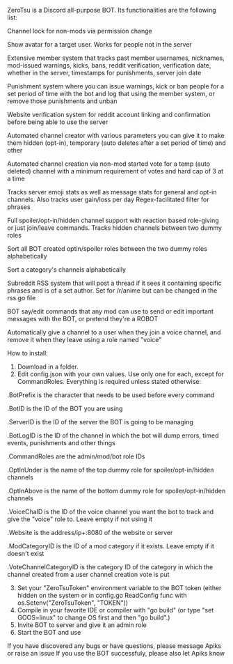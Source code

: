 ZeroTsu is a Discord all-purpose BOT. Its functionalities are the following list:

Channel lock for non-mods via permission change

Show avatar for a target user. Works for people not in the server

Extensive member system that tracks past member usernames, nicknames, mod-issued warnings, kicks, bans, reddit verification, verification date, whether in the server, timestamps for punishments, server join date

Punishment system where you can issue warnings, kick or ban people for a set period of time with the bot and log that using the member system, or remove those punishments and unban

Website verification system for reddit account linking and confirmation before being able to use the server

Automated channel creator with various parameters you can give it to make them hidden (opt-in), temporary (auto deletes after a set period of time) and other

Automated channel creation via non-mod started vote for a temp (auto deleted) channel with a minimum requirement of votes and hard cap of 3 at a time

Tracks server emoji stats as well as message stats for general and opt-in channels. Also tracks user gain/loss per day
Regex-facilitated filter for phrases

Full spoiler/opt-in/hidden channel support with reaction based role-giving or just join/leave commands. Tracks hidden channels between two dummy roles

Sort all BOT created optin/spoiler roles between the two dummy roles alphabetically

Sort a category's channels alphabetically

Subreddit RSS system that will post a thread if it sees it containing specific phrases and is of a set author. Set for /r/anime but can be changed in the rss.go file

BOT say/edit commands that any mod can use to send or edit important messages with the BOT, or pretend they're a ROBOT

Automatically give a channel to a user when they join a voice channel, and remove it when they leave using a role named "voice"


How to install:
1. Download in a folder.
2. Edit config.json with your own values. Use only one for each, except for CommandRoles. Everything is required unless stated otherwise:

.BotPrefix is the character that needs to be used before every command

.BotID is the ID of the BOT you are using

.ServerID is the ID of the server the BOT is going to be managing

.BotLogID is the ID of the channel in which the bot will dump errors, timed events, punishments and other things

.CommandRoles are the admin/mod/bot role IDs

.OptInUnder is the name of the top dummy role for spoiler/opt-in/hidden channels

.OptInAbove is the name of the bottom dummy role for spoiler/opt-in/hidden channels

.VoiceChaID is the ID of the voice channel you want the bot to track and give the "voice" role to. Leave empty if not using it

.Website is the address/ip+:8080 of the website or server

.ModCategoryID is the ID of a mod category if it exists. Leave empty if it doesn't exist

.VoteChannelCategoryID is the category ID of the category in which the channel created from a user channel creation vote is put

3. Set your "ZeroTsuToken" environment variable to the BOT token (either hidden on the system or in config.go ReadConfig func with os.Setenv("ZeroTsuToken", "TOKEN"))
4. Compile in your favorite IDE or compiler with "go build" (or type "set GOOS=linux" to change OS first and then "go build".)
5. Invite BOT to server and give it an admin role
6. Start the BOT and use

If you have discovered any bugs or have questions, please message Apiks or raise an issue
If you use the BOT successfuly, please also let Apiks know
